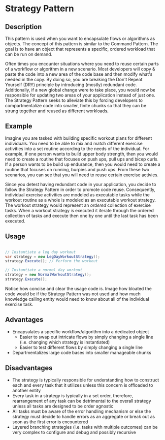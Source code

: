# Strategy Pattern

## Description

This pattern is used when you want to encapsulate flows or algorithms as objects.  The concept of this pattern is similar to the Command Pattern.  The goal is to have an object that represents a specific, ordered workload that can be run on demand.

Often times you encounter situations where you need to reuse certain parts of a workflow or algorithm in a new scenario.  Most developers will copy & paste the code into a new area of the code base and then modify what's needed in the copy.  By doing so, you are breaking the Don't Repeat Yourself (DRY) principle by introducing (mostly) redundant code.  Additionally, if a new global change were to take place, you would now be responsible for updating two areas of your application instead of just one.  The Strategy Pattern seeks to alleviate this by forcing developers to compartmentalize code into smaller, finite chunks so that they can be strung together and reused as different workloads.

## Example

Imagine you are tasked with building specific workout plans for different individuals.  You need to be able to mix and match different exercise activities into a set routine according to the needs of the individual.  For example, if one person wants to build upper body strength, then you would need to create a routine that focuses on push ups, pull ups and bicep curls.  If a person wants to be build up endurance, then you would need to create a routine that focuses on running, burpies and push ups.  From these two scenarios, you can see that you will need to reuse certain exercise activies.

Since you detest having redundant code in your application, you decide to follow the Strategy Pattern in order to promote code reuse.  Consequently, individual exercise activities are modeled as executable tasks while the workout routine as a whole is modeled as an executable workout strategy.  The workout strategy would represent an _ordered_ collection of exercise tasks.  When a workout strategy is executed it iterate through the ordered collection of tasks and execute then one by one until the last task has been executed.

## Usage

``` csharp

// Instantiate a leg day workout
var strategy = new LegDayWorkoutStrategy();
strategy.Execute(); // Perform the workout

// Instantiate a normal day workout
strategy = new NormalWorkoutStrategy();
strategy.Execute();

```

Notice how concise and clear the usage code is.  Image how bloated the code would be if the Strategy Pattern was not used and how much knowledge calling entity would need to know about all of the individual exercise task.

## Advantages

* Encapsulates a specific workflow/algorithm into a dedicated object
  * Easier to swap out intricate flows by simply changing a single line (i.e. changing which strategy is instantiated)
  * Easier to test different flows by simply changing a single line
* Departmentalizes large code bases into smaller manageable chunks

## Disadvantages

* The strategy is typically responsible for understanding how to construct each and every task that it utilizes unless this concern is offloaded to another entity
* Every task in a strategy is typically in a set order, therefore, rearrangement of any task can be detrimental to the overall strategy unless all tasks are designed to be order agnostic
* All tasks must be aware of the error handling mechanism or else the strategy must decide to handle errors as an aggregate or break out as soon as the first error is encountered
* Layered branching strategies (i.e. tasks with multiple outcomes) can be very complex to configure and debug and possibly recursive